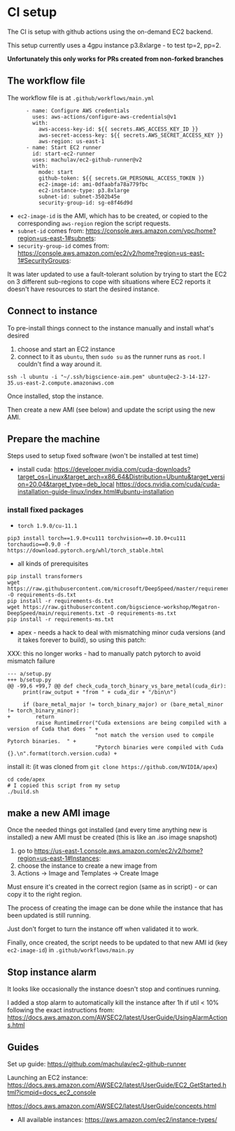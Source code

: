 # CI setup

The CI is setup with github actions using the on-demand EC2 backend.

This setup currently uses a 4gpu instance p3.8xlarge - to test tp=2, pp=2.

**Unfortunately this only works for PRs created from non-forked branches**


## The workflow file

The workflow file is at `.github/workflows/main.yml`


```
      - name: Configure AWS credentials
        uses: aws-actions/configure-aws-credentials@v1
        with:
          aws-access-key-id: ${{ secrets.AWS_ACCESS_KEY_ID }}
          aws-secret-access-key: ${{ secrets.AWS_SECRET_ACCESS_KEY }}
          aws-region: us-east-1
      - name: Start EC2 runner
        id: start-ec2-runner
        uses: machulav/ec2-github-runner@v2
        with:
          mode: start
          github-token: ${{ secrets.GH_PERSONAL_ACCESS_TOKEN }}
          ec2-image-id: ami-0dfaabfa78a779fbc
          ec2-instance-type: p3.8xlarge
          subnet-id: subnet-3502b45e
          security-group-id: sg-e8f46d9d
```

- `ec2-image-id` is the AMI, which has to be created, or copied to the corresponding `aws-region` region the script requests.
- `subnet-id` comes from: https://console.aws.amazon.com/vpc/home?region=us-east-1#subnets:
- `security-group-id` comes from: https://console.aws.amazon.com/ec2/v2/home?region=us-east-1#SecurityGroups:


It was later updated to use a fault-tolerant solution by trying to start the EC2 on 3 different sub-regions to cope with situations where EC2 reports it doesn't have resources to start the desired instance.



## Connect to instance

To pre-install things connect to the instance manually and install what's desired

1. choose and start an EC2 instance
2. connect to it as `ubuntu`, then `sudo su` as the runner runs as `root`. I couldn't find a way around it.
```
ssh -l ubuntu -i "~/.ssh/bigscience-aim.pem" ubuntu@ec2-3-14-127-35.us-east-2.compute.amazonaws.com
```

Once installed, stop the instance.

Then create a new AMI (see below) and update the script using the new AMI.


## Prepare the machine

Steps used to setup fixed software (won't be installed at test time)

- install cuda:
https://developer.nvidia.com/cuda-downloads?target_os=Linux&target_arch=x86_64&Distribution=Ubuntu&target_version=20.04&target_type=deb_local
https://docs.nvidia.com/cuda/cuda-installation-guide-linux/index.html#ubuntu-installation

### install fixed packages

- `torch 1.9.0/cu-11.1`

```
pip3 install torch==1.9.0+cu111 torchvision==0.10.0+cu111 torchaudio==0.9.0 -f https://download.pytorch.org/whl/torch_stable.html
```

- all kinds of prerequisites
```
pip install transformers
wget https://raw.githubusercontent.com/microsoft/DeepSpeed/master/requirements/requirements.txt -O requirements-ds.txt
pip install -r requirements-ds.txt
wget https://raw.githubusercontent.com/bigscience-workshop/Megatron-DeepSpeed/main/requirements.txt -O requirements-ms.txt
pip install -r requirements-ms.txt

```

- apex - needs a hack to deal with mismatching minor cuda versions (and it takes forever to build), so using this patch:

XXX: this no longer works - had to manually patch pytorch to avoid mismatch failure

```
--- a/setup.py
+++ b/setup.py
@@ -99,6 +99,7 @@ def check_cuda_torch_binary_vs_bare_metal(cuda_dir):
     print(raw_output + "from " + cuda_dir + "/bin\n")

     if (bare_metal_major != torch_binary_major) or (bare_metal_minor != torch_binary_minor):
+        return
         raise RuntimeError("Cuda extensions are being compiled with a version of Cuda that does " +
                            "not match the version used to compile Pytorch binaries.  " +
                            "Pytorch binaries were compiled with Cuda {}.\n".format(torch.version.cuda) +

```

install it: (it was cloned from `git clone https://github.com/NVIDIA/apex`)

```
cd code/apex
# I copied this script from my setup
./build.sh
```


## make a new AMI image

Once the needed things got installed (and every time anything new is installed) a new AMI must be created (this is like an .iso image snapshot)

1. go to https://us-east-1.console.aws.amazon.com/ec2/v2/home?region=us-east-1#Instances:
2. choose the instance to create a new image from
3. Actions -> Image and Templates -> Create Image

Must ensure it's created in the correct region (same as in script) - or can copy it to the right region.

The process of creating the image can be done while the instance that has been updated is still running.

Just don't forget to turn the instance off when validated it to work.

Finally, once created, the script needs to be updated to that new AMI id (key `ec2-image-id`) in `.github/workflows/main.py`


## Stop instance alarm

It looks like occasionally the instance doesn't stop and continues running.

I added a stop alarm to automatically kill the instance after 1h if util < 10% following the exact instructions from:
https://docs.aws.amazon.com/AWSEC2/latest/UserGuide/UsingAlarmActions.html


## Guides

Set up guide: https://github.com/machulav/ec2-github-runner

Launching an EC2 instance:
https://docs.aws.amazon.com/AWSEC2/latest/UserGuide/EC2_GetStarted.html?icmpid=docs_ec2_console

https://docs.aws.amazon.com/AWSEC2/latest/UserGuide/concepts.html

- All available instances: https://aws.amazon.com/ec2/instance-types/
